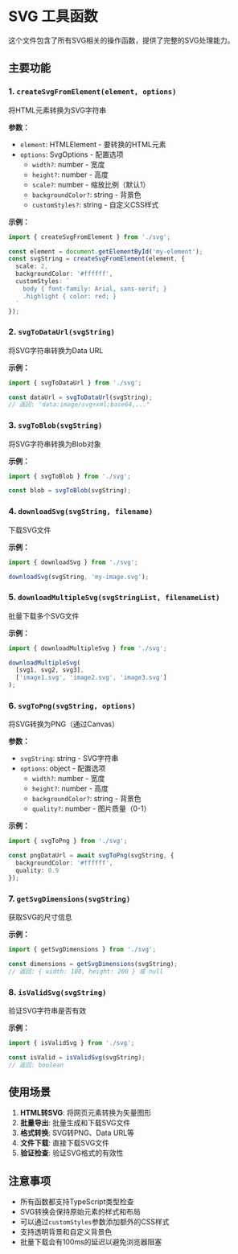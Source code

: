 # SVG 工具函数

这个文件包含了所有SVG相关的操作函数，提供了完整的SVG处理能力。

## 主要功能

### 1. `createSvgFromElement(element, options)`
将HTML元素转换为SVG字符串

**参数：**
- `element`: HTMLElement - 要转换的HTML元素
- `options`: SvgOptions - 配置选项
  - `width?`: number - 宽度
  - `height?`: number - 高度
  - `scale?`: number - 缩放比例（默认1）
  - `backgroundColor?`: string - 背景色
  - `customStyles?`: string - 自定义CSS样式

**示例：**
```typescript
import { createSvgFromElement } from './svg';

const element = document.getElementById('my-element');
const svgString = createSvgFromElement(element, {
  scale: 2,
  backgroundColor: '#ffffff',
  customStyles: `
    body { font-family: Arial, sans-serif; }
    .highlight { color: red; }
  `
});
```

### 2. `svgToDataUrl(svgString)`
将SVG字符串转换为Data URL

**示例：**
```typescript
import { svgToDataUrl } from './svg';

const dataUrl = svgToDataUrl(svgString);
// 返回: "data:image/svg+xml;base64,..."
```

### 3. `svgToBlob(svgString)`
将SVG字符串转换为Blob对象

**示例：**
```typescript
import { svgToBlob } from './svg';

const blob = svgToBlob(svgString);
```

### 4. `downloadSvg(svgString, filename)`
下载SVG文件

**示例：**
```typescript
import { downloadSvg } from './svg';

downloadSvg(svgString, 'my-image.svg');
```

### 5. `downloadMultipleSvg(svgStringList, filenameList)`
批量下载多个SVG文件

**示例：**
```typescript
import { downloadMultipleSvg } from './svg';

downloadMultipleSvg(
  [svg1, svg2, svg3],
  ['image1.svg', 'image2.svg', 'image3.svg']
);
```

### 6. `svgToPng(svgString, options)`
将SVG转换为PNG（通过Canvas）

**参数：**
- `svgString`: string - SVG字符串
- `options`: object - 配置选项
  - `width?`: number - 宽度
  - `height?`: number - 高度
  - `backgroundColor?`: string - 背景色
  - `quality?`: number - 图片质量（0-1）

**示例：**
```typescript
import { svgToPng } from './svg';

const pngDataUrl = await svgToPng(svgString, {
  backgroundColor: '#ffffff',
  quality: 0.9
});
```

### 7. `getSvgDimensions(svgString)`
获取SVG的尺寸信息

**示例：**
```typescript
import { getSvgDimensions } from './svg';

const dimensions = getSvgDimensions(svgString);
// 返回: { width: 100, height: 200 } 或 null
```

### 8. `isValidSvg(svgString)`
验证SVG字符串是否有效

**示例：**
```typescript
import { isValidSvg } from './svg';

const isValid = isValidSvg(svgString);
// 返回: boolean
```

## 使用场景

1. **HTML转SVG**: 将网页元素转换为矢量图形
2. **批量导出**: 批量生成和下载SVG文件
3. **格式转换**: SVG转PNG、Data URL等
4. **文件下载**: 直接下载SVG文件
5. **验证检查**: 验证SVG格式的有效性

## 注意事项

- 所有函数都支持TypeScript类型检查
- SVG转换会保持原始元素的样式和布局
- 可以通过`customStyles`参数添加额外的CSS样式
- 支持透明背景和自定义背景色
- 批量下载会有100ms的延迟以避免浏览器阻塞 